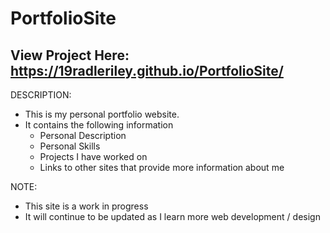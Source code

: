 # PortfolioSite

## View Project Here: https://19radleriley.github.io/PortfolioSite/


DESCRIPTION: 
- This is my personal portfolio website.
- It contains the following information 
    - Personal Description
    - Personal Skills
    - Projects I have worked on 
    - Links to other sites that provide more information about me 
    
    
NOTE: 
* This site is a work in progress
* It will continue to be updated as I learn more web development / design
